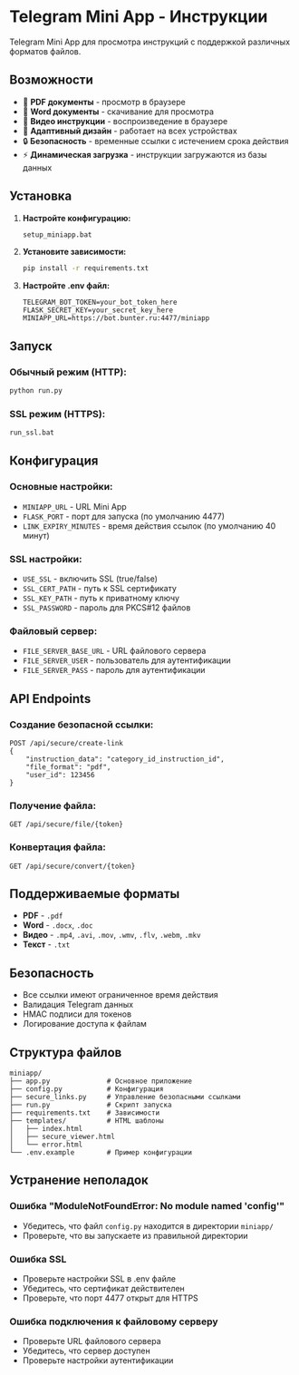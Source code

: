 # Telegram Mini App - Инструкции

Telegram Mini App для просмотра инструкций с поддержкой различных форматов файлов.

## Возможности

- 📄 **PDF документы** - просмотр в браузере
- 📝 **Word документы** - скачивание для просмотра
- 🎥 **Видео инструкции** - воспроизведение в браузере
- 📱 **Адаптивный дизайн** - работает на всех устройствах
- 🔒 **Безопасность** - временные ссылки с истечением срока действия
- ⚡ **Динамическая загрузка** - инструкции загружаются из базы данных

## Установка

1. **Настройте конфигурацию:**
   ```cmd
   setup_miniapp.bat
   ```

2. **Установите зависимости:**
   ```cmd
   pip install -r requirements.txt
   ```

3. **Настройте .env файл:**
   ```env
   TELEGRAM_BOT_TOKEN=your_bot_token_here
   FLASK_SECRET_KEY=your_secret_key_here
   MINIAPP_URL=https://bot.bunter.ru:4477/miniapp
   ```

## Запуск

### Обычный режим (HTTP):
```cmd
python run.py
```

### SSL режим (HTTPS):
```cmd
run_ssl.bat
```

## Конфигурация

### Основные настройки:
- `MINIAPP_URL` - URL Mini App
- `FLASK_PORT` - порт для запуска (по умолчанию 4477)
- `LINK_EXPIRY_MINUTES` - время действия ссылок (по умолчанию 40 минут)

### SSL настройки:
- `USE_SSL` - включить SSL (true/false)
- `SSL_CERT_PATH` - путь к SSL сертификату
- `SSL_KEY_PATH` - путь к приватному ключу
- `SSL_PASSWORD` - пароль для PKCS#12 файлов

### Файловый сервер:
- `FILE_SERVER_BASE_URL` - URL файлового сервера
- `FILE_SERVER_USER` - пользователь для аутентификации
- `FILE_SERVER_PASS` - пароль для аутентификации

## API Endpoints

### Создание безопасной ссылки:
```
POST /api/secure/create-link
{
    "instruction_data": "category_id_instruction_id",
    "file_format": "pdf",
    "user_id": 123456
}
```

### Получение файла:
```
GET /api/secure/file/{token}
```

### Конвертация файла:
```
GET /api/secure/convert/{token}
```

## Поддерживаемые форматы

- **PDF** - `.pdf`
- **Word** - `.docx`, `.doc`
- **Видео** - `.mp4`, `.avi`, `.mov`, `.wmv`, `.flv`, `.webm`, `.mkv`
- **Текст** - `.txt`

## Безопасность

- Все ссылки имеют ограниченное время действия
- Валидация Telegram данных
- HMAC подписи для токенов
- Логирование доступа к файлам

## Структура файлов

```
miniapp/
├── app.py              # Основное приложение
├── config.py           # Конфигурация
├── secure_links.py     # Управление безопасными ссылками
├── run.py              # Скрипт запуска
├── requirements.txt    # Зависимости
├── templates/          # HTML шаблоны
│   ├── index.html
│   ├── secure_viewer.html
│   └── error.html
└── .env.example        # Пример конфигурации
```

## Устранение неполадок

### Ошибка "ModuleNotFoundError: No module named 'config'"
- Убедитесь, что файл `config.py` находится в директории `miniapp/`
- Проверьте, что вы запускаете из правильной директории

### Ошибка SSL
- Проверьте настройки SSL в .env файле
- Убедитесь, что сертификат действителен
- Проверьте, что порт 4477 открыт для HTTPS

### Ошибка подключения к файловому серверу
- Проверьте URL файлового сервера
- Убедитесь, что сервер доступен
- Проверьте настройки аутентификации